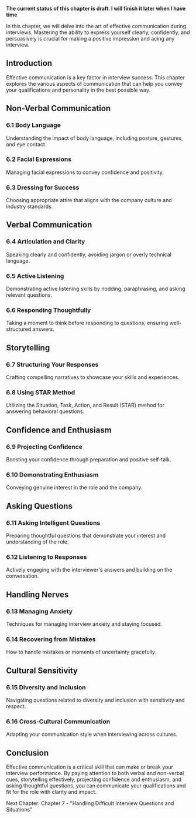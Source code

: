 **The current status of this chapter is draft. I will finish it later when I have time**

In this chapter, we will delve into the art of effective communication during interviews. Mastering the ability to express yourself clearly, confidently, and persuasively is crucial for making a positive impression and acing any interview.

Introduction
------------

Effective communication is a key factor in interview success. This chapter explores the various aspects of communication that can help you convey your qualifications and personality in the best possible way.

Non-Verbal Communication
------------------------

### 6.1 Body Language

Understanding the impact of body language, including posture, gestures, and eye contact.

### 6.2 Facial Expressions

Managing facial expressions to convey confidence and positivity.

### 6.3 Dressing for Success

Choosing appropriate attire that aligns with the company culture and industry standards.

Verbal Communication
--------------------

### 6.4 Articulation and Clarity

Speaking clearly and confidently, avoiding jargon or overly technical language.

### 6.5 Active Listening

Demonstrating active listening skills by nodding, paraphrasing, and asking relevant questions.

### 6.6 Responding Thoughtfully

Taking a moment to think before responding to questions, ensuring well-structured answers.

Storytelling
------------

### 6.7 Structuring Your Responses

Crafting compelling narratives to showcase your skills and experiences.

### 6.8 Using STAR Method

Utilizing the Situation, Task, Action, and Result (STAR) method for answering behavioral questions.

Confidence and Enthusiasm
-------------------------

### 6.9 Projecting Confidence

Boosting your confidence through preparation and positive self-talk.

### 6.10 Demonstrating Enthusiasm

Conveying genuine interest in the role and the company.

Asking Questions
----------------

### 6.11 Asking Intelligent Questions

Preparing thoughtful questions that demonstrate your interest and understanding of the role.

### 6.12 Listening to Responses

Actively engaging with the interviewer's answers and building on the conversation.

Handling Nerves
---------------

### 6.13 Managing Anxiety

Techniques for managing interview anxiety and staying focused.

### 6.14 Recovering from Mistakes

How to handle mistakes or moments of uncertainty gracefully.

Cultural Sensitivity
--------------------

### 6.15 Diversity and Inclusion

Navigating questions related to diversity and inclusion with sensitivity and respect.

### 6.16 Cross-Cultural Communication

Adapting your communication style when interviewing across cultures.

Conclusion
----------

Effective communication is a critical skill that can make or break your interview performance. By paying attention to both verbal and non-verbal cues, storytelling effectively, projecting confidence and enthusiasm, and asking thoughtful questions, you can communicate your qualifications and fit for the role with clarity and impact.

Next Chapter: Chapter 7 - "Handling Difficult Interview Questions and Situations"
